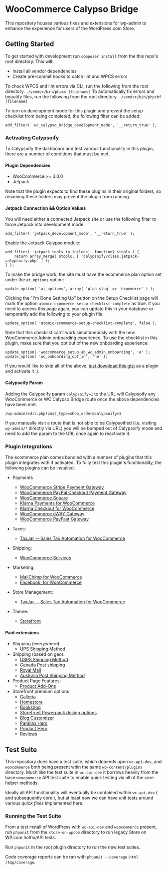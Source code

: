 # WooCommerce Calypso Bridge

This repository houses various fixes and extensions for wp-admin to enhance the experience for users of the WordPress.com Store.

## Getting Started

To get started with development run `composer install` from the this repo's root directory.  This will:
* Install all vendor dependencies
* Create pre-commit hooks to catch lint and WPCS errors

To check WPCS and lint errors via CLI, run the following from the root directory.
`./vendor/bin/phpcs [filename]`
To automatically fix errors and beautify files, run the following from the root directory.
`./vendor/bin/phpcbf [filename]`

To turn on development mode for this plugin and prevent the setup checklist from being completed, the following filter can be added:

`add_filter( 'wc_calypso_bridge_development_mode', '__return_true' );`

### Activating Calypsoify

To Calypsoify the dashboard and test various functionality in this plugin, there are a number of conditions that must be met.

#### Plugin Dependencies
* WooCommerce >= 3.0.0
* Jetpack

Note that the plugin expects to find these plugins in their original folders, so renaming these folders may prevent the plugin from running.

#### Jetpack Connection && Option Values
You will need either a connected Jetpack site or use the following filter to force Jetpack into development mode:

`add_filter( 'jetpack_development_mode', '__return_true' );`

Enable the Jetpack Calypso module:

```
add_filter( 'jetpack_tools_to_include', function( $tools ) {
    return array_merge( $tools, [ 'calypsoify/class.jetpack-calypsoify.php' ] );
} );
```

To make the bridge work, the site must have the ecommerce plan option set under the `at_options` option:

```
update_option( 'at_options', array( 'plan_slug' => 'ecommerce' ) );
```

Clicking the "I'm Done Setting Up" button on the Setup Checklist page will mark the option `atomic-ecommerce-setup-checklist-complete` as true.  If you need to access this page again, you can update this in your database or temporarily add the following to your plugin file:

`update_option( 'atomic-ecommerce-setup-checklist-complete', false );`

Note that this checklist can't work simultaneously with the new WooCommerce Admin onboarding experience.  To use the checklist in this plugin, make sure that you opt out of the new onboarding experience:

```
update_option( 'woocommerce_setup_ab_wc_admin_onboarding', 'a' );
update_option( 'wc_onboarding_opt_in', 'no' );
```

If you would like to skip all of the above, [just download this gist](https://gist.github.com/timmyc/72061e99f2e6893a94845ba93e6db6ca) as a plugin and activate it :).

#### Calypsoify Param
Adding the Calypsoify param `calypsoify=1` to the URL will Calypsoify any WooCommerce or WC Calypso Bridge route once the above dependencies have been met.

`/wp-admin/edit.php?post_type=shop_order&calypsoify=1`

If you manually visit a route that is not able to be Calypsoified (i.e, visiting `wp-admin/*` directly via URL) you will be bumped out of Calypsoify mode and need to add the param to the URL once again to reactivate it.


### Plugin Integrations

The ecommerce plan comes bundled with a number of plugins that this plugin integrates with if activated.  To fully test this plugin's functionality, the following plugins can be installed.

* Payments
    * [WooCommerce Stripe Payment Gateway](https://href.li/?https://wordpress.org/plugins/woocommerce-gateway-stripe/)
    * [WooCommerce PayPal Checkout Payment Gateway](https://href.li/?https://wordpress.org/plugins/woocommerce-gateway-paypal-express-checkout/)
    * [WooCommerce Square](https://href.li/?https://wordpress.org/plugins/woocommerce-square/)
    * [Klarna Payments for WooCommerce](https://href.li/?https://wordpress.org/plugins/klarna-payments-for-woocommerce/)
    * [Klarna Checkout for WooCommerce](https://href.li/?https://wordpress.org/plugins/klarna-checkout-for-woocommerce/)
    * [WooCommerce eWAY Gateway](https://href.li/?https://wordpress.org/plugins/woocommerce-gateway-eway/)
    * [WooCommerce PayFast Gateway](https://href.li/?https://wordpress.org/plugins/woocommerce-payfast-gateway/)
* Taxes:
    * [TaxJar -- Sales Tax Automation for WooCommerce](https://href.li/?https://wordpress.org/plugins/taxjar-simplified-taxes-for-woocommerce/)
* Shipping:
    * [WooCommerce Services](https://href.li/?https://wordpress.org/plugins/woocommerce-services/)
* Marketing:
    * [MailChimp for WooCommerce](https://href.li/?https://wordpress.org/plugins/mailchimp-for-woocommerce/)
    * [Facebook  for WooCommerce](https://href.li/?https://woocommerce.com/products/facebook/)
* Store Management:
    * [TaxJar -- Sales Tax Automation for WooCommerce](https://href.li/?https://wordpress.org/plugins/taxjar-simplified-taxes-for-woocommerce/)

* Theme:
    * [Storefront](https://href.li/?https://woocommerce.com/storefront/)

#### Paid extensions

* Shipping (everywhere):
    * [UPS Shipping Method](https://href.li/?https://woocommerce.com/products/ups-shipping-method/)
* Shipping (based on geo):
    * [USPS Shipping Method](https://href.li/?https://woocommerce.com/products/usps-shipping-method/)
    * [Canada Post shipping](https://href.li/?https://woocommerce.com/products/canada-post-shipping-method/)
    * [Royal Mail](https://href.li/?https://woocommerce.com/products/royal-mail/)
    * [Australia Post Shipping Method](https://href.li/?https://woocommerce.com/products/australia-post-shipping-method/)
* Product Page Features:
    * [Product Add-Ons](https://href.li/?https://woocommerce.com/products/product-add-ons/)
* Storefront premium options
    * [Galleria](https://href.li/?https://woocommerce.com/products/galleria/)
    * [Homestore](https://href.li/?https://woocommerce.com/products/homestore/)
    * [Bookshop](https://href.li/?https://woocommerce.com/products/bookshop/)
    * [Storefront Powerpack design options](https://href.li/?https://woocommerce.com/products/storefront-powerpack/)
    * [Blog Customizer](https://woocommerce.com/products/storefront-blog-customiser/)
    * [Parallax Hero](https://woocommerce.com/products/storefront-parallax-hero/)
    * [Product Hero](https://woocommerce.com/products/storefront-product-hero/)
    * [Reviews](https://woocommerce.com/products/storefront-reviews/)

## Test Suite

This repository does have a test suite, which depends upon `wc-api-dev`, and `woocommerce` both being present witin the same `wp-content/plugins` directory. Much like the test suite in `wc-api-dev` it borrows heavily from the base `woocommerce` API test suite to enable quick testing via all of the core helper methods.

Ideally all API functionality will eventually be contained within `wc-api-dev` ( and subsequently core ), but at least now we can have unit tests around various _quick fixes_ implemented here.

### Running the Test Suite

From a test install of WordPress with `wc-api-dev` and `woocommerce` present, run `phpunit` from the `store-on-wpcom` directory to run legacy Store on WP.com hotfix/API tests.

Run `phpunit` in the root plugin directory to run the new test suites.

Code coverage reports can be ran with `phpunit --coverage-html /tmp/coverage`.
